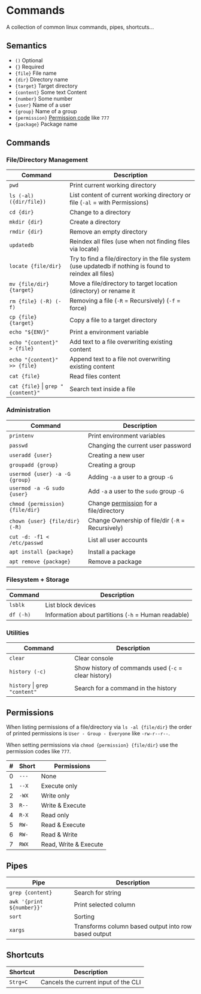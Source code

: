 # Commands

A collection of common linux commands, pipes, shortcuts...

## Semantics

- `()` Optional
- `{}` Required
- `{file}` File name
- `{dir}` Directory name
- `{target}` Target directory
- `{content}` Some text Content
- `{number}` Some number
- `{user}` Name of a user
- `{group}` Name of a group
- `{permission}` [Permission code](#Permissions) like `777`
- `{package}` Package name

## Commands

### File/Directory Management

| Command                                | Description                                                                                             |
|----------------------------------------|---------------------------------------------------------------------------------------------------------|
| `pwd`                                  | Print current working directory                                                                         |
| `ls (-al) ({dir/file})`                | List content of current working directory or file (`-al` = with Permissions)                            |
| `cd {dir}`                             | Change to a directory                                                                                   |
| `mkdir {dir}`                          | Create a directory                                                                                      |
| `rmdir {dir}`                          | Remove an empty directory                                                                               |
| `updatedb`                             | Reindex all files (use when not finding files via locate)                                               |
| `locate {file/dir}`                    | Try to find a file/directory in the file system (use updatedb if nothing is found to reindex all files) |
| `mv {file/dir} {target}`               | Move a file/directory to target location (directory) or rename it                                       |
| `rm {file} (-R) (-f)`                  | Removing a file (`-R` = Recursively) (`-f` = force)                                                     |
| `cp {file} {target}`                   | Copy a file to a target directory                                                                       |
| `echo "${ENV}"`                        | Print a environment variable                                                                            |
| `echo "{content}" > {file}`            | Add text to a file overwriting existing content                                                         |
| `echo "{content}" >> {file}`           | Append text to a file not overwriting existing content                                                  |
| `cat {file}`                           | Read files content                                                                                      |
| `cat {file}` &#124; `grep "{content}"` | Search text inside a file                                                                               |

### Administration

| Command                                | Description                                                                                             |
|----------------------------------------|---------------------------------------------------------------------------------------------------------|
| `printenv`                             | Print environment variables                                                                             |
| `passwd`                               | Changing the current user password                                                                      |
| `useradd {user}`                       | Creating a new user                                                                                     |
| `groupadd {group}`                     | Creating a group                                                                                        |
| `usermod {user} -a -G {group}`         | Adding `-a` a user to a group `-G`                                                                      |
| `usermod -a -G sudo {user}`            | Add `-a` a user to the `sudo` group `-G`                                                                |
| `chmod {permission} {file/dir}`        | Change [permission](#Permissions) for a file/directory                                                  |
| `chown {user} {file/dir} (-R)`         | Change Ownership of file/dir (`-R` = Recursively)                                                       |
| `cut -d: -f1 < /etc/passwd`            | List all user accounts                                                                                  |
| `apt install {package}`                | Install a package                                                                                       |
| `apt remove {package}`                 | Remove a package                                                                                        |

### Filesystem + Storage

| Command   | Description                                          |
|-----------|------------------------------------------------------|
| `lsblk`   | List block devices                                   |
| `df (-h)` | Information about partitions (`-h` = Human readable) |

### Utilities

| Command                                | Description                                                                                             |
|----------------------------------------|---------------------------------------------------------------------------------------------------------|
| `clear`                                | Clear console                                                                                           |
| `history (-c)`                         | Show history of commands used (`-c` = clear history)                                                    |
| `history` &#124; `grep "content"`      | Search for a command in the history                                                                     |

## Permissions

When listing permissions of a file/directory via `ls -al {file/dir}` the order of printed permissions
is `User - Group - Everyone` like `-rw-r--r--`.

When setting permissions via `chmod {permission} {file/dir}` use the permission codes like `777`.

| #   | Short | Permissions           |
|-----|-------|-----------------------|
| 0   | `---` | None                  |
| 1   | `--X` | Execute only          |
| 2   | `-WX` | Write only            |
| 3   | `R--` | Write & Execute       |
| 4   | `R-X` | Read only             |
| 5   | `RW-` | Read & Execute        |
| 6   | `RW-` | Read & Write          |
| 7   | `RWX` | Read, Write & Execute |

## Pipes

| Pipe                      | Description                                          |
|---------------------------|------------------------------------------------------|
| `grep {content}`          | Search for string                                    |
| `awk '{print ${number}}'` | Print selected column                                |
| `sort`                    | Sorting                                              |
| `xargs`                   | Transforms column based output into row based output |

## Shortcuts

| Shortcut | Description                          |
|----------|--------------------------------------|
| `Strg+C` | Cancels the current input of the CLI |
